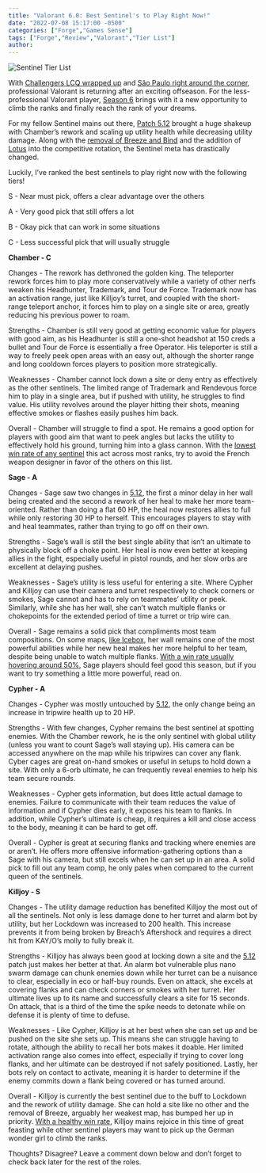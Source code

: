 ```yaml
---
title: "Valorant 6.0: Best Sentinel's to Play Right Now!"
date: "2022-07-08 15:17:00 -0500"
categories: ["Forge","Games Sense"]
tags: ["Forge","Review","Valorant","Tier List"]
author: 
---
```


![Sentinel Tier List](/2023-01-25-valorant-6.0-best-senitels-to-play-right-now.png)

With [Challengers LCQ wrapped up](https://www.dexerto.com/valorant/all-vct-na-challengers-league-2023-teams-g2-tsm-and-more-valorant-teams-2012181/) and [São Paulo right around the corner](https://valorantesports.com/news/vct-lock-in-everything-you-need-to-know/en-us), professional Valorant is returning after an exciting offseason. For the less-professional Valorant player, [Season 6](https://www.inverse.com/gaming/valorant-episode-6-act-1-release-date-update-time-battle-pass-agent-patch-notes) brings with it a new opportunity to climb the ranks and finally reach the rank of your dreams. 

For my fellow Sentinel mains out there, [Patch 5.12](https://playvalorant.com/en-us/news/game-updates/valorant-patch-notes-5-12/) brought a huge shakeup with Chamber’s rework and scaling up utility health while decreasing utility damage. Along with the [removal of Breeze and Bind](https://esports.gg/news/valorant/valorant-removes-bind-breeze-maps-for-2023-season/) and the addition of [Lotus](https://valorant.fandom.com/wiki/Lotus) into the competitive rotation, the Sentinel meta has drastically changed.

Luckily, I’ve ranked the best sentinels to play right now with the following tiers!

S - Near must pick, offers a clear advantage over the others

A - Very good pick that still offers a lot

B - Okay pick that can work in some situations

C - Less successful pick that will usually struggle 


**Chamber - C**

Changes - The rework has dethroned the golden king. The teleporter rework forces him to play more conservatively while a variety of other nerfs weaken his Headhunter, Trademark, and Tour de Force. Trademark now has an activation range, just like Killjoy’s turret, and coupled with the short-range teleport anchor, it forces him to play on a single site or area, greatly reducing his previous power to roam. 

Strengths - Chamber is still very good at getting economic value for players with good aim, as his Headhunter is still a one-shot headshot at 150 creds a bullet and Tour de Force is essentially a free Operator. His teleporter is still a way to freely peek open areas with an easy out, although the shorter range and long cooldown forces players to position more strategically.

Weaknesses - Chamber cannot lock down a site or deny entry as effectively as the other sentinels. The limited range of Trademark and Rendevous force him to play in a single area, but if pushed with utility, he struggles to find value. His utility revolves around the player hitting their shots, meaning effective smokes or flashes easily pushes him back.

Overall - Chamber will struggle to find a spot. He remains a good option for players with good aim that want to peek angles but lacks the utility to effectively hold his ground, turning him into a glass cannon. With the [lowest win rate of any sentinel](https://blitz.gg/valorant/stats/agents) this act across most ranks, try to avoid the French weapon designer in favor of the others on this list.



**Sage - A**

Changes - Sage saw two changes in [5.12](https://playvalorant.com/en-us/news/game-updates/valorant-patch-notes-5-12/), the first a minor delay in her wall being created and the second a rework of her heal to make her more team-oriented. Rather than doing a flat 60 HP, the heal now restores allies to full while only restoring 30 HP to herself. This encourages players to stay with and heal teammates, rather than trying to go off on their own.

Strengths - Sage’s wall is still the best single ability that isn’t an ultimate to physically block off a choke point. Her heal is now even better at keeping allies in the fight, especially useful in pistol rounds, and her slow orbs are excellent at delaying pushes.

Weaknesses - Sage’s utility is less useful for entering a site. Where Cypher and Killjoy can use their camera and turret respectively to check corners or smokes, Sage cannot and has to rely on teammates’ utility or peek. Similarly, while she has her wall, she can’t watch multiple flanks or chokepoints for the extended period of time a turret or trip wire can.

Overall - Sage remains a solid pick that compliments most team compositions. On some maps, [like Icebox](https://esportsdriven.com/valorant/guides/218/the-best-sage-walls-on-icebox), her wall remains one of the most powerful abilities while her new heal makes her more helpful to her team, despite being unable to watch multiple flanks. [With a win rate usually hovering around 50%](https://blitz.gg/valorant/stats/agents), Sage players should feel good this season, but if you want to try something a little more powerful, read on. 



**Cypher - A**

Changes - Cypher was mostly untouched by [5.12](https://playvalorant.com/en-us/news/game-updates/valorant-patch-notes-5-12/), the only change being an increase in tripwire health up to 20 HP.

Strengths - With few changes, Cypher remains the best sentinel at spotting enemies. With the Chamber rework, he is the only sentinel with global utility (unless you want to count Sage’s wall staying up). His camera can be accessed anywhere on the map while his tripwires can cover any flank. Cyber cages are great on-hand smokes or useful in setups to hold down a site. With only a 6-orb ultimate, he can frequently reveal enemies to help his team secure rounds.

Weaknesses - Cypher gets information, but does little actual damage to enemies. Failure to communicate with their team reduces the value of information and if Cypher dies early, it exposes his team to flanks. In addition, while Cypher’s ultimate is cheap, it requires a kill and close access to the body,  meaning it can be hard to get off.

Overall - Cypher is great at securing flanks and tracking where enemies are or aren’t. He offers more offensive information-gathering options than a Sage with his camera, but still excels when he can set up in an area. A solid pick to fill out any team comp, he only pales when compared to the current queen of the sentinels.

**Killjoy - S**

Changes - The utility damage reduction has benefited Killjoy the most out of all the sentinels. Not only is less damage done to her turret and alarm bot by utility, but her Lockdown was increased to 200 health. This increase prevents it from being broken by Breach’s Aftershock and requires a direct hit from KAY/O’s molly to fully break it. 

Strengths - Killjoy has always been good at locking down a site and the [5.12](https://playvalorant.com/en-us/news/game-updates/valorant-patch-notes-5-12/) patch just makes her better at that. An alarm bot vulnerable plus nano swarm damage can chunk enemies down while her turret can be a nuisance to clear, especially in eco or half-buy rounds. Even on attack, she excels at covering flanks and can check corners or smokes with her turret. Her ultimate lives up to its name and successfully clears a site for 15 seconds. On attack, that is a third of the time the spike needs to detonate while on defense it is plenty of time to defuse.

Weaknesses - Like Cypher, Killjoy is at her best when she can set up and be pushed on the site she sets up. This means she can struggle having to rotate, although the ability to recall her bots makes it doable. Her limited activation range also comes into effect, especially if trying to cover long flanks, and her ultimate can be destroyed if not safely positioned. Lastly, her bots rely on contact to activate, meaning it is harder to determine if the enemy commits down a flank being covered or has turned around.

Overall - Killjoy is currently the best sentinel due to the buff to Lockdown and the rework of utility damage. She can hold a site like no other and the removal of Breeze, arguably her weakest map, has bumped her up in priority. [With a healthy win rate](https://blitz.gg/valorant/stats/agents?sortBy=winRate&type=general&sortDirection=DESC&mode=competitive&rank=17), Killjoy mains rejoice in this time of great feasting while other sentinel players may want to pick up the German wonder girl to climb the ranks.


Thoughts? Disagree? Leave a comment down below and don’t forget to check back later for the rest of the roles.